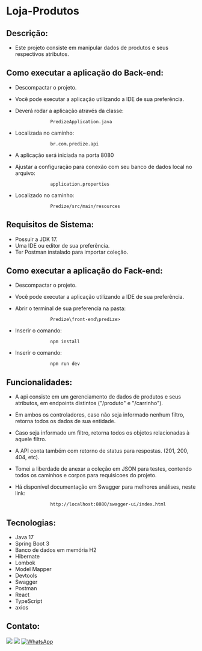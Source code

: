 # Loja-Produtos

## Descrição:

- Este projeto consiste em manipular dados de produtos e seus respectivos atributos.


## Como executar a aplicação do Back-end:

- Descompactar o projeto.
- Você pode executar a aplicação utilizando a IDE de sua preferência. 
- Deverá rodar a aplicação através da classe: 

                   PredizeApplication.java

- Localizada no caminho: 

                   br.com.predize.api

- A aplicação será iniciada na porta 8080
- Ajustar a configuração para conexão com seu banco de dados local no arquivo:

                   application.properties

- Localizado no caminho:

                   Predize/src/main/resources

## Requisitos de Sistema:

- Possuir a JDK 17.
- Uma IDE ou editor de sua preferência.
- Ter Postman instalado para importar coleção.

## Como executar a aplicação do Fack-end:
- Descompactar o projeto.
- Você pode executar a aplicação utilizando a IDE de sua preferência.
- Abrir o terminal de sua preferencia na pasta:
  
                   Predize\front-end\predize> 
- Inserir o comando:

                   npm install 

- Inserir o comando:

                   npm run dev 
## Funcionalidades:

- A api consiste em um gerenciamento de dados de produtos e seus atributos, em endpoints distintos ("/produto" e "/carrinho").
- Em ambos os controladores, caso não seja informado nenhum filtro, retorna  todos os dados de sua entidade.
- Caso seja informado um filtro, retorna todos os objetos relacionadas à aquele filtro.
- A API conta também com retorno de status para respostas. (201, 200, 404, etc).
- Tomei a liberdade de anexar a coleção em JSON para testes, contendo todos os caminhos e corpos para requisicoes do projeto.
- Há disponível documentação em Swagger para melhores análises, neste link:

                   http://localhost:8080/swagger-ui/index.html

## Tecnologias:
- Java 17
- Spring Boot 3
- Banco de dados em memória H2
- Hibernate
- Lombok
- Model Mapper
- Devtools
- Swagger
- Postman
- React
- TypeScript
- axios

## Contato:
[![](https://img.shields.io/badge/LinkedIn-blue)](https://www.linkedin.com/in/angelo-chiarella/)
[![](https://img.shields.io/badge/Email-red)](mailto:chiarella.gaetano@gmail.com)
[![WhatsApp](https://img.shields.io/badge/WhatsApp%20%20-brightgreen)](https://wa.me/+5513997734664)
